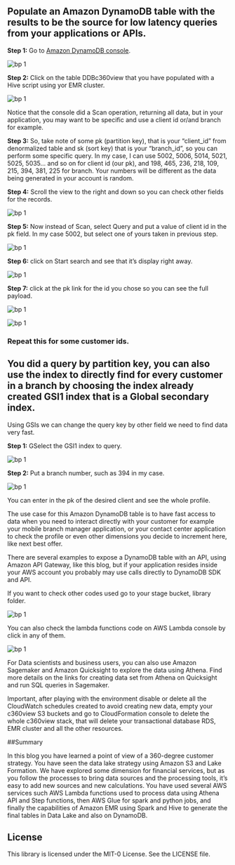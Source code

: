 ## Populate an Amazon DynamoDB table with the results to be the source for low latency queries from your applications or APIs.


**Step 1:** Go to [Amazon DynamoDB console](https://us-west-2.console.aws.amazon.com/dynamodb/home?region=us-west-2#tables:selected=DDBc360view;tab=items).

![bp 1](pic-ddb01.png)


**Step 2:** Click on the table DDBc360view that you have populated with a Hive script using yor EMR cluster.

![bp 1](pic-ddb02.png)

Notice that the console did a Scan operation, returning all data, but in your application, you may want to be specific and use a client id or/and branch for example.

**Step 3:** So, take note of some pk (partition key), that is your “client_id” from denormalized table and sk (sort key) that is your “branch_id”, so you can perform some specific query.
In my case, I can use 5002, 5006, 5014, 5021, 5025, 5035… and so on for client id (our pk), and 198, 465, 236, 218, 109, 215, 394, 381, 225 for branch.
Your numbers will be different as the data being generated in your account is random.



**Step 4:** Scroll the view to the right and down so you can check other fields for the records.


![bp 1](pic-ddb03.png)


**Step 5:** Now instead of Scan, select Query and put a value of client id in the pk field. In my case 5002, but select one of yours taken in previous step.

![bp 1](pic-ddb04.png)


**Step 6:** click on Start search and see that it’s display right away.

![bp 1](pic-ddb05.png)

**Step 7:** click at the pk link for the id you chose so you can see the full payload.

![bp 1](pic-ddb06.png)

![bp 1](pic-ddb07.png)

### Repeat this for some customer ids.

## You did a query by partition key, you can also use the index to directly find for every customer in a branch by choosing the index already created GSI1 index that is a Global secondary index.

Using GSIs we can change the query key by other field we need to find data very fast.

**Step 1:** GSelect the GSI1 index to query.

![bp 1](pic-ddb11.png)


**Step 2:** Put a branch number, such as 394 in my case.

![bp 1](pic-ddb12.png)

You can enter in the pk of the desired client and see the whole profile.

The use case for this Amazon DynamoDB table is to have fast access to data when you need to interact directly with your customer for example your mobile branch manager application, or your contact center application to check the profile or even other dimensions you decide to increment here, like next best offer.

There are several examples to expose a DynamoDB table with an API, using Amazon API Gateway, like this blog, but if your application resides inside your AWS account you probably may use calls directly to DynamoDB SDK and API.


If you want to check other codes used go to your stage bucket, library folder.

![bp 1](pic-ddb13.png)


You can also check the lambda functions code on AWS Lambda console by click in any of them.


![bp 1](pic-ddb14.png)


For Data scientists and business users, you can also use Amazon Sagemaker and Amazon Quicksight to explore the data using Athena. Find more details on the links for creating data set from Athena on Quicksight and run SQL queries in Sagemaker.

Important, after playing with the environment disable or delete all the CloudWatch schedules created to avoid creating new data, empty your c360view S3 buckets and go to CloudFormation console to delete the whole c360view stack, that will delete your transactional database RDS, EMR cluster and all the other resources.

##Summary

In this blog you have learned a point of view of a 360-degree customer strategy. You have seen the data lake strategy using Amazon S3 and Lake Formation. We have explored some dimension for financial services, but as you follow the processes to bring data sources and the processing tools, it’s easy to add new sources and new calculations.
You have used several AWS services such AWS Lambda functions used to process data using Athena API and Step functions, then AWS Glue for spark and python jobs, and finally the capabilities of Amazon EMR using Spark and Hive to generate the final tables in Data Lake and also on DynamoDB.


## License

This library is licensed under the MIT-0 License. See the LICENSE file.
